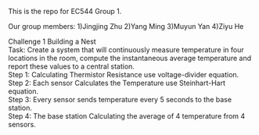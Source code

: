 This is the repo for EC544 Group 1.

Our group members:
1)Jingjing Zhu
2)Yang Ming
3)Muyun Yan
4)Ziyu He

Challenge 1  Building a Nest </br>
Task: Create a system that will continuously measure temperature in four locations in the room, compute the instantaneous average temperature and report these values to a central station.</br>
Step 1:  Calculating  Thermistor Resistance use voltage-divider equation.</br> 
Step 2:  Each sensor Calculates the Temperature use Steinhart-Hart equation. </br>
Step 3:  Every sensor sends temperature every 5 seconds to the base station.</br>
Step 4:  The base station Calculating the average of 4 temperature from 4 sensors.</br>




